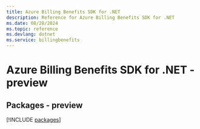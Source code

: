 ```yaml
---
title: Azure Billing Benefits SDK for .NET
description: Reference for Azure Billing Benefits SDK for .NET
ms.date: 08/28/2024
ms.topic: reference
ms.devlang: dotnet
ms.service: billingbenefits
---
```

# Azure Billing Benefits SDK for .NET - preview
## Packages - preview
[!INCLUDE [packages](billing-benefits-index.md)]